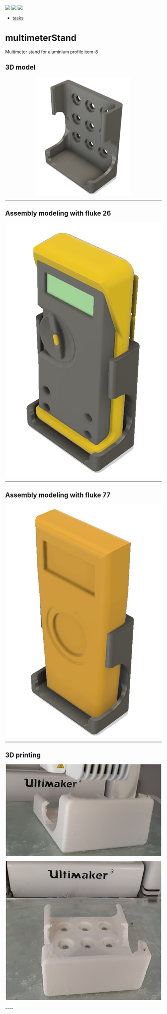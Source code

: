 [![](https://img.shields.io/badge/organization-nikosLab-blue.svg)](https://github.com/iotmodular) 
[![](https://img.shields.io/badge/remote-multimeterStand-green.svg)](https://github.com/nikoschalikias/multimeterStand) 
[![](https://img.shields.io/badge/local-F:\prj\nikosLab\multimeterStand-orange.svg)]() 


* [tasks](tasks.md)


# multimeterStand

Multimeter stand for aluminium profile item-8

## 3D model
<p align="center">
<img
src="img/01.PNG"
width = 300
/>
</p>

----

<!-- pagebreak -->
## Assembly modeling with fluke 26
<p align="center">
<img
src="img/02.PNG"
width = 500
/>
</p>

----

<!-- pagebreak -->
## Assembly modeling with fluke 77


<p align="center">
<img
src="img/03.PNG"
width = 500
/>
</p>


----

## 3D printing


<p align="center">
<img
src="img/04.PNG"
width = 500
/>
</p>

<p align="center">
<img
src="img/05.PNG"
width = 500
/>
</p>
----

